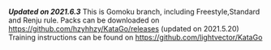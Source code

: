 ***Updated on 2021.6.3***
This is Gomoku branch, including Freestyle,Standard and Renju rule.
Packs can be downloaded on https://github.com/hzyhhzy/KataGo/releases (updated on 2021.5.20)
Training instructions can be found on https://github.com/lightvector/KataGo

